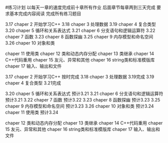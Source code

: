 #练习计划
以每天一章的速度完成前十章所有作业
后面章节每章两到三天完成
要求基本完成内容阅读
完成所有练习题目

3.17 chaper 2 开始学习C++
3.18 chaper 3 处理数据
3.19 chaper 4 复合类型
3.20 chaper 5 循环和关系表达式
3.21 chaper 6 分支语句和逻辑运算符
3.22 chaper 7 函数
3.23 chaper 8 函数探幽
3.25 chaper 9 内存模型和命名空间
3.26 chaper 10 对象和类

chaper 11 使用类
chaper 12 类和动态内存分配
chaper 13 类继承
chaper 14 C++代码重用
chaper 15 友元、异常和其他
chaper 16 string类和标准模版库
chaper 17 输入、输出和文件

3.17 chaper 2 开始学习C++
按时完成
3.18 chaper 3 处理数据
3.19完成
3.19 chaper 4 复合类型
3.21完成

3.20 chaper 5 循环和关系表达式
预计3.21
3.21 chaper 6 分支语句和逻辑运算符
预计3.21
3.22 chaper 7 函数
预计3.22
3.23 chaper 8 函数探幽
预计3.23
3.25 chaper 9 内存模型和命名空间
预计3.23
3.26 chaper 10 对象和类
预计3.24
chaper 11 使用类
预计3.24

 chaper 12 类和动态内存分配
 chaper 13 类继承
 chaper 14 C++代码重用
 chaper 15 友元、异常和其他
 chaper 16 string类和标准模版库
 chaper 17 输入、输出和文件
